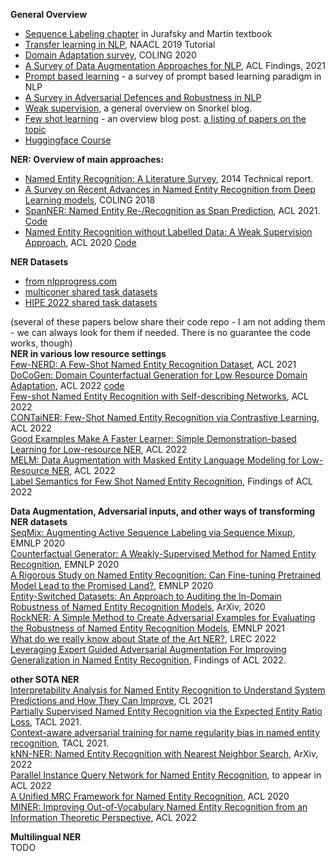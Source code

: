 **General Overview**
-  [Sequence Labeling chapter](https://web.stanford.edu/~jurafsky/slp3/8.pdf) in Jurafsky and Martin textbook  
- [Transfer learning in NLP](https://aclanthology.org/N19-5004/), NAACL 2019 Tutorial  
- [Domain Adaptation survey](https://aclanthology.org/2020.coling-main.603.pdf), COLING 2020  
- [A Survey of Data Augmentation Approaches for NLP](https://aclanthology.org/2021.findings-acl.84.pdf), ACL Findings, 2021  
- [Prompt based learning](https://arxiv.org/abs/2107.13586) - a survey of prompt based learning paradigm in NLP  
- [A Survey in Adversarial Defences and Robustness in NLP](https://arxiv.org/abs/2203.06414)  
- [Weak supervision](https://www.snorkel.org/blog/weak-supervision), a general overview on Snorkel blog.   
- [Few shot learning](https://analyticsindiamag.com/an-introductory-guide-to-few-shot-learning-for-beginners/) - an overview blog post. [a listing of papers on the topic](https://github.com/zhjohnchan/awesome-few-shot-learning-in-nlp#survey)
- [Huggingface Course](https://huggingface.co/course/chapter1/1)  

**NER: Overview of main approaches:**    
- [Named Entity Recognition: A Literature Survey](https://www.cfilt.iitb.ac.in/resources/surveys/rahul-ner-survey.pdf), 2014 Technical report.   
- [A Survey on Recent Advances in Named Entity Recognition from Deep Learning models](https://arxiv.org/pdf/1910.11470.pdf), COLING 2018  
- [SpanNER: Named Entity Re-/Recognition as Span Prediction](https://aclanthology.org/2021.acl-long.558/), ACL 2021. [Code](https://github.com/neulab/SpanNER)  
- [Named Entity Recognition without Labelled Data: A Weak Supervision Approach](https://aclanthology.org/2020.acl-main.139/), ACL 2020  [Code](https://github.com/NorskRegnesentral/skweak)   

**NER Datasets**
- [from nlpprogress.com](http://nlpprogress.com/english/named_entity_recognition.html)  
- [multiconer shared task datasets](https://multiconer.github.io/)
- [HIPE 2022 shared task datasets](https://github.com/hipe-eval/HIPE-2022-data)

(several of these papers below share their code repo - I am not adding them - we can always look for them if needed. There is no guarantee the code works, though)  
**NER in various low resource settings**  
[Few-NERD: A Few-Shot Named Entity Recognition Dataset](https://arxiv.org/abs/2105.07464), ACL 2021    
[DoCoGen: Domain Counterfactual Generation for Low Resource Domain Adaptation](https://arxiv.org/abs/2202.12350), ACL 2022
[code](https://github.com/nitaytech/DoCoGen)     
[Few-shot Named Entity Recognition with Self-describing Networks](https://arxiv.org/abs/2203.12252), ACL 2022   
[CONTaiNER: Few-Shot Named Entity Recognition via Contrastive Learning](https://arxiv.org/abs/2109.07589), ACL 2022  
[Good Examples Make A Faster Learner: Simple Demonstration-based Learning for Low-resource NER](https://arxiv.org/abs/2110.08454), ACL 2022  
[MELM: Data Augmentation with Masked Entity Language Modeling for Low-Resource NER](https://arxiv.org/abs/2108.13655), ACL 2022    
[Label Semantics for Few Shot Named Entity Recognition](https://arxiv.org/abs/2203.08985), Findings of ACL 2022

**Data Augmentation, Adversarial inputs, and other ways of transforming NER datasets**  
[SeqMix: Augmenting Active Sequence Labeling via Sequence Mixup](https://rongzhizhang.org/pdf/emnlp20_SeqMix.pdf), EMNLP 2020    
[Counterfactual Generator: A Weakly-Supervised Method for Named Entity Recognition](https://aclanthology.org/2020.emnlp-main.590/), EMNLP 2020    
[A Rigorous Study on Named Entity Recognition: Can Fine-tuning Pretrained Model Lead to the Promised Land?](https://aclanthology.org/2020.emnlp-main.592.pdf), EMNLP 2020  
[Entity-Switched Datasets: An Approach to Auditing the In-Domain Robustness of Named Entity Recognition Models](https://arxiv.org/abs/2004.04123), ArXiv, 2020  
[RockNER: A Simple Method to Create Adversarial Examples for Evaluating the Robustness of Named Entity Recognition Models](https://aclanthology.org/2021.emnlp-main.302/), EMNLP 2021      
[What do we really know about State of the Art NER?](), LREC 2022    
[Leveraging Expert Guided Adversarial Augmentation For Improving Generalization in Named Entity Recognition](https://arxiv.org/abs/2203.10693), Findings of ACL 2022.  

**other SOTA NER**  
[Interpretability Analysis for Named Entity Recognition to Understand System Predictions and How They Can Improve](https://aclanthology.org/2021.cl-1.5/), CL 2021   
[Partially Supervised Named Entity Recognition via the Expected Entity Ratio Loss](https://transacl.org/ojs/index.php/tacl/article/view/2981), TACL 2021.   
[Context-aware adversarial training for name regularity bias in named entity recognition](https://aclanthology.org/2021.tacl-1.36/), TACL 2021.  
[kNN-NER: Named Entity Recognition with Nearest Neighbor Search](https://arxiv.org/abs/2203.17103), ArXiv, 2022  
[Parallel Instance Query Network for Named Entity Recognition](https://arxiv.org/abs/2203.10545), to appear in ACL 2022  
[A Unified MRC Framework for Named Entity Recognition](https://aclanthology.org/2020.acl-main.519.pdf), ACL 2020  
[MINER: Improving Out-of-Vocabulary Named Entity Recognition from an Information Theoretic Perspective](https://arxiv.org/abs/2204.04391), ACL 2022   

**Multilingual NER**    
TODO
